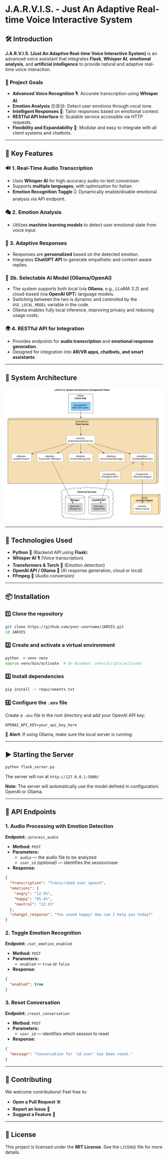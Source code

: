 # J.A.R.V.I.S. - Just An Adaptive Real-time Voice Interactive System

## 🛠️ Introduction
**J.A.R.V.I.S. (Just An Adaptive Real-time Voice Interactive System)** is an advanced voice assistant that integrates **Flask**, **Whisper AI**, **emotional analysis**, and **artificial intelligence** to provide natural and adaptive real-time voice interaction.

### 🎯 Project Goals
- **Advanced Voice Recognition** 🎙️: Accurate transcription using **Whisper AI**.
- **Emotion Analysis** 😊😡😢: Detect user emotions through vocal tone.
- **Intelligent Responses** 🤖: Tailor responses based on emotional context.
- **RESTful API Interface** 🌐: Scalable service accessible via HTTP requests.
- **Flexibility and Expandability** 🔧: Modular and easy to integrate with all client systems and chatbots.

---

## 🚀 Key Features

### 🔊 1. Real-Time Audio Transcription
- Uses **Whisper AI** for high-accuracy audio-to-text conversion.
- Supports **multiple languages**, with optimization for Italian.
- **Emotion Recognition Toggle** 🎚️: Dynamically enable/disable emotional analysis via API endpoint.

### 🎭 2. Emotion Analysis
- Utilizes **machine learning models** to detect user emotional state from voice input.

### 🧠 3. Adaptive Responses
- Responses are **personalized** based on the detected emotion.
- Integrates **ChatGPT API** to generate empathetic and context-aware replies.

### 🧠 3b. Selectable AI Model (Ollama/OpenAI)
- The system supports both local (via **Ollama**, e.g., *LLaMA 3.2*) and cloud-based (via **OpenAI GPT**) language models.
- Switching between the two is dynamic and controlled by the `USE_LOCAL_MODEL` variable in the code.
- Ollama enables fully local inference, improving privacy and reducing usage costs.

### 🌍 4. RESTful API for Integration
- Provides endpoints for **audio transcription** and **emotional response generation**.
- Designed for integration into **AR/VR apps, chatbots, and smart assistants**.

---

## 🧱 System Architecture

![JARVIS Architecture](diagram/architecture.svg)

---

## 🔧 Technologies Used
- **Python** 🐍 (Backend API using **Flask**)
- **Whisper AI** 🎙️ (Voice transcription)
- **Transformers & Torch** 🤗 (Emotion detection)
- **OpenAI API / Ollama** 💬 (AI response generation, cloud or local)
- **FFmpeg** 🎵 (Audio conversion)

---

## 📦 Installation

### 1️⃣ Clone the repository
```bash
git clone https://github.com/your-username/JARVIS.git
cd JARVIS
```

### 2️⃣ Create and activate a virtual environment
```bash
python -m venv venv
source venv/bin/activate  # On Windows: venv\Scripts\activate
```

### 3️⃣ Install dependencies
```bash
pip install -r requirements.txt
```

### 4️⃣ Configure the `.env` file
Create a `.env` file in the root directory and add your OpenAI API key:
```env
OPENAI_API_KEY=your_api_key_here
```
🚨 **Alert**: If using Ollama, make sure the local server is running:

---

## ▶️ Starting the Server
```bash
python flask_server.py
```
The server will run at `http://127.0.0.1:5000/`

**Note**: The server will automatically use the model defined in configuration: OpenAI or Ollama.

---

## 📡 API Endpoints

### **1. Audio Processing with Emotion Detection**
**Endpoint:** `/process_audio`  
- **Method:** `POST`  
- **Parameters:**
  - `audio` — the audio file to be analyzed  
  - `user_id` *(optional)* — identifies the session/user  
- **Response:**
```json
{
  "transcription": "Transcribed user speech",
  "emotions": {
    "angry": "12.5%",
    "happy": "65.4%",
    "neutral": "22.1%"
  },
  "chatgpt_response": "You sound happy! How can I help you today?"
}
```

### **2. Toggle Emotion Recognition**
**Endpoint:** `/set_emotion_enabled`  
- **Method:** `POST`  
- **Parameters:**
  - `enabled` — `true` or `false`  
- **Response:**
```json
{
  "enabled": true
}
```

### **3. Reset Conversation**
**Endpoint:** `/reset_conversation`  
- **Method:** `POST`  
- **Parameters:**
  - `user_id` — identifies which session to reset  
- **Response:**
```json
{
  "message": "Conversation for 'id_user' has been reset."
}
```

---

## 🤝 Contributing
We welcome contributions! Feel free to:
- **Open a Pull Request** 🛠️
- **Report an Issue** 🐛
- **Suggest a Feature** 🚀

---

## 📜 License
This project is licensed under the **MIT License**. See the `LICENSE` file for more details.